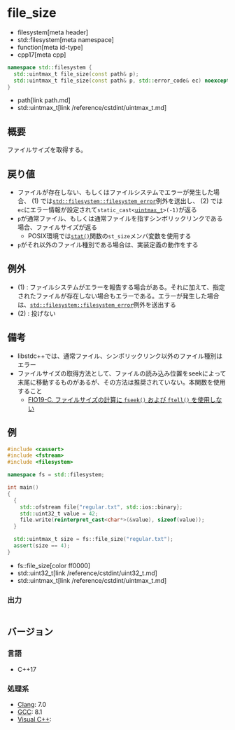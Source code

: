 # file_size
* filesystem[meta header]
* std::filesystem[meta namespace]
* function[meta id-type]
* cpp17[meta cpp]

```cpp
namespace std::filesystem {
  std::uintmax_t file_size(const path& p);                               // (1)
  std::uintmax_t file_size(const path& p, std::error_code& ec) noexcept; // (2)
}
```
* path[link path.md]
* std::uintmax_t[link /reference/cstdint/uintmax_t.md]

## 概要
ファイルサイズを取得する。


## 戻り値
- ファイルが存在しない、もしくはファイルシステムでエラーが発生した場合、 (1) では[`std::filesystem::filesystem_error`](filesystem_error.md)例外を送出し、 (2) では`ec`にエラー情報が設定されて`static_cast<`[`uintmax_t`](/reference/cstdint/uintmax_t.md)`>(-1)`が返る
- `p`が通常ファイル、もしくは通常ファイルを指すシンボリックリンクである場合、ファイルサイズが返る
    - POSIX環境では[`stat()`](https://web.archive.org/web/20230827123440/https://linuxjm.osdn.jp/html/LDP_man-pages/man2/stat.2.html)関数の`st_size`メンバ変数を使用する
- `p`がそれ以外のファイル種別である場合は、実装定義の動作をする


## 例外
- (1) : ファイルシステムがエラーを報告する場合がある。それに加えて、指定されたファイルが存在しない場合もエラーである。エラーが発生した場合は、[`std::filesystem::filesystem_error`](filesystem_error.md)例外を送出する
- (2) : 投げない


## 備考
- libstdc++では、通常ファイル、シンボリックリンク以外のファイル種別はエラー
- ファイルサイズの取得方法として、ファイルの読み込み位置をseekによって末尾に移動するものがあるが、その方法は推奨されていない。本関数を使用すること
    - [FIO19-C. ファイルサイズの計算に `fseek()` および `ftell()` を使用しない](https://www.jpcert.or.jp/sc-rules/c-fio19-c.html)


## 例
```cpp example
#include <cassert>
#include <fstream>
#include <filesystem>

namespace fs = std::filesystem;

int main()
{
  {
    std::ofstream file{"regular.txt", std::ios::binary};
    std::uint32_t value = 42;
    file.write(reinterpret_cast<char*>(&value), sizeof(value));
  }

  std::uintmax_t size = fs::file_size("regular.txt");
  assert(size == 4);
}
```
* fs::file_size[color ff0000]
* std::uint32_t[link /reference/cstdint/uint32_t.md]
* std::uintmax_t[link /reference/cstdint/uintmax_t.md]

### 出力
```
```

## バージョン
### 言語
- C++17

### 処理系
- [Clang](/implementation.md#clang): 7.0
- [GCC](/implementation.md#gcc): 8.1
- [Visual C++](/implementation.md#visual_cpp):
